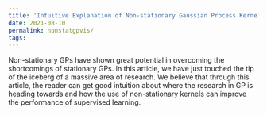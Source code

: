 ```yaml
---
title: 'Intuitive Explanation of Non-stationary Gaussian Process Kernels'
date: 2021-08-10
permalink: nonstatgpvis/
tags:
---
```


Non-stationary GPs have shown great potential in overcoming the shortcomings of stationary GPs. In this article, we have just touched the tip of the iceberg of a massive area of research. We believe that through this article, the reader can get good intuition about where the research in GP is heading towards and how the use of non-stationary kernels can improve the performance of supervised learning.